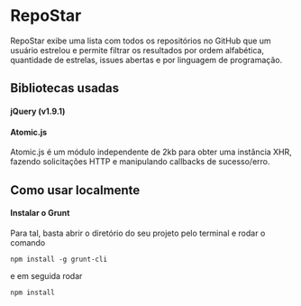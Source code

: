# RepoStar

RepoStar exibe uma lista com todos os repositórios no GitHub que um usuário estrelou e permite filtrar os resultados por ordem alfabética, quantidade de estrelas, issues abertas e por linguagem de programação.

## Bibliotecas usadas

#### jQuery (v1.9.1)

#### Atomic.js
Atomic.js é um módulo independente de 2kb para obter uma instância XHR, fazendo solicitações HTTP e manipulando callbacks de sucesso/erro.


## Como usar localmente

#### Instalar o Grunt
Para tal, basta abrir o diretório do seu projeto pelo terminal e rodar o comando

```npm install -g grunt-cli```

e em seguida rodar

```npm install```

